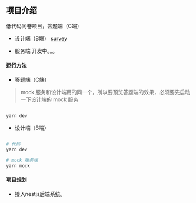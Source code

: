 ## 项目介绍

低代码问卷项目，答题端（C端）

- 设计端（B端）
    [survey](https://github.com/yangfei4913438/survey)

- 服务端
  开发中。。。

#### 运行方法

- 答题端（C端）
> mock 服务和设计端用的同一个，所以要预览答题端的效果，必须要先启动一下设计端的 mock 服务

```bash

yarn dev

```

- 设计端（B端）

```bash

# 代码
yarn dev

# mock 服务端
yarn mock

```


#### 项目规划

- 接入nestjs后端系统。